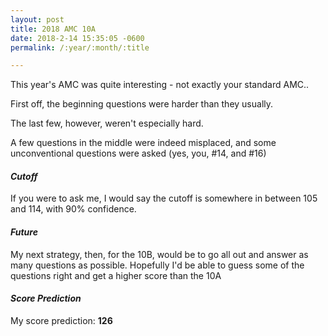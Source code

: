 ```yaml
---
layout: post
title: 2018 AMC 10A
date: 2018-2-14 15:35:05 -0600
permalink: /:year/:month/:title

---
```


This year's AMC was quite interesting - not exactly your standard AMC..

First off, the beginning questions were harder than they usually.

The last few, however, weren't especially hard.

A few questions in the middle were indeed misplaced, and some unconventional questions were asked (yes, you, #14, and #16)

#### _Cutoff_

If you were to ask me, I would say the cutoff is somewhere in between 105 and 114, with 90% confidence.

#### _Future_

My next strategy, then, for the 10B, would be to go all out and answer as many questions as possible. Hopefully I'd be able to guess some of the questions right and get a higher score than the 10A

#### _Score Prediction_

My score prediction: **126**
